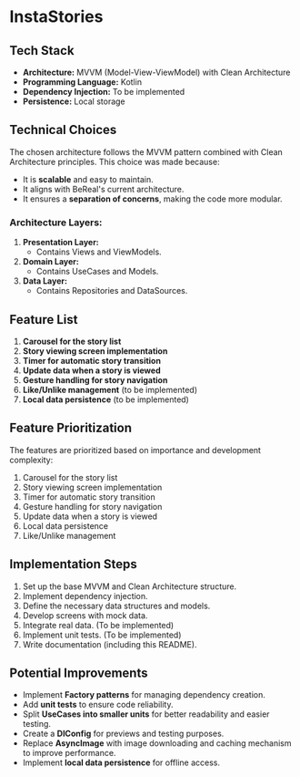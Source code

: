 # InstaStories

## Tech Stack
- **Architecture:** MVVM (Model-View-ViewModel) with Clean Architecture
- **Programming Language:** Kotlin
- **Dependency Injection:** To be implemented
- **Persistence:** Local storage

## Technical Choices
The chosen architecture follows the MVVM pattern combined with Clean Architecture principles. This choice was made because:
- It is **scalable** and easy to maintain.
- It aligns with BeReal's current architecture.
- It ensures a **separation of concerns**, making the code more modular.

### Architecture Layers:
1. **Presentation Layer:**
   - Contains Views and ViewModels.
2. **Domain Layer:**
   - Contains UseCases and Models.
3. **Data Layer:**
   - Contains Repositories and DataSources.

## Feature List
1. **Carousel for the story list**
2. **Story viewing screen implementation**
3. **Timer for automatic story transition**
4. **Update data when a story is viewed**
5. **Gesture handling for story navigation**
6. **Like/Unlike management** (to be implemented)
7. **Local data persistence** (to be implemented)

## Feature Prioritization
The features are prioritized based on importance and development complexity:
1. Carousel for the story list
2. Story viewing screen implementation
3. Timer for automatic story transition
4. Gesture handling for story navigation
5. Update data when a story is viewed
6. Local data persistence
7. Like/Unlike management

## Implementation Steps
1. Set up the base MVVM and Clean Architecture structure.
2. Implement dependency injection.
3. Define the necessary data structures and models.
4. Develop screens with mock data.
5. Integrate real data. (To be implemented)
6. Implement unit tests. (To be implemented)
7. Write documentation (including this README).

## Potential Improvements
- Implement **Factory patterns** for managing dependency creation.
- Add **unit tests** to ensure code reliability.
- Split **UseCases into smaller units** for better readability and easier testing.
- Create a **DIConfig** for previews and testing purposes.
- Replace **AsyncImage** with image downloading and caching mechanism to improve performance.
- Implement **local data persistence** for offline access.
